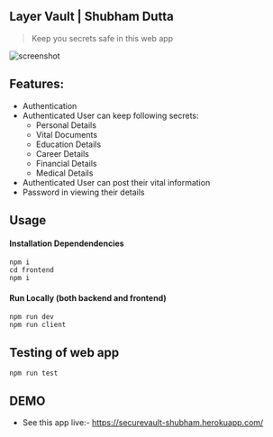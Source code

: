 ## Layer Vault | Shubham Dutta

> Keep you secrets safe in this web app

![screenshot](https://github.com/Shubhamdutta2000/secureVault/blob/main/screenshots/heroSection.PNG)

## Features:
  * Authentication
  * Authenticated User can keep following secrets:
     - Personal Details
     - Vital Documents
     - Education Details
     - Career Details
     - Financial Details
     - Medical Details
  * Authenticated User can post their vital information
  * Password in viewing their details

## Usage

#### Installation Dependendencies

```
npm i
cd frontend
npm i
```

#### Run Locally (both backend and frontend)

```
npm run dev 
npm run client
```

## Testing of web app

```
npm run test
```

## DEMO

- See this app live:- https://securevault-shubham.herokuapp.com/
